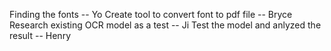 Finding the fonts -- Yo
Create tool to convert font to pdf file -- Bryce
Research existing OCR model as a test -- Ji
Test the model and anlyzed the result -- Henry 
